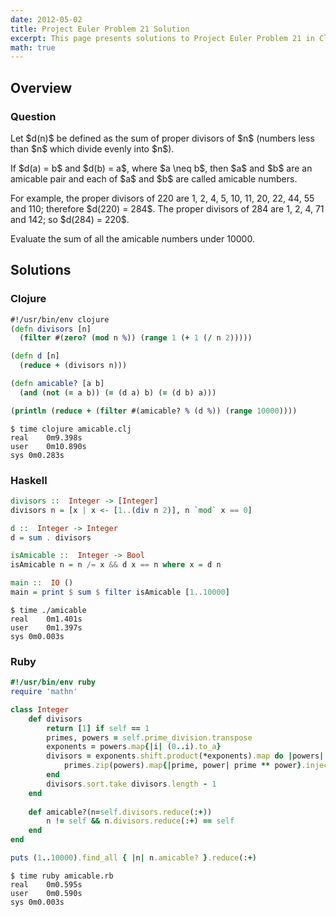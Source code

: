 ```yaml
---
date: 2012-05-02
title: Project Euler Problem 21 Solution
excerpt: This page presents solutions to Project Euler Problem 21 in Clojure, Haskell and Ruby.
math: true
---
```



## Overview


### Question

<p>
Let $d(n)$ be defined as the sum of proper divisors of $n$
(numbers less than $n$ which divide evenly into $n$).
</p>

<p>
If $d(a) = b$ and $d(b) = a$, where $a \neq b$, then $a$ and $b$
are an amicable pair and each of $a$ and $b$ are called amicable numbers.
</p>

<p>
For example, the proper divisors of 220 are 1, 2, 4, 5, 10, 11,
20, 22, 44, 55 and 110; therefore $d(220) = 284$. The proper 
divisors of 284 are 1, 2, 4, 71 and 142; so $d(284) = 220$.
</p>

<p>
Evaluate the sum of all the amicable numbers under 10000.
</p>






## Solutions

### Clojure

```clojure
#!/usr/bin/env clojure
(defn divisors [n]
  (filter #(zero? (mod n %)) (range 1 (+ 1 (/ n 2)))))

(defn d [n]
  (reduce + (divisors n)))

(defn amicable? [a b]
  (and (not (= a b)) (= (d a) b) (= (d b) a)))

(println (reduce + (filter #(amicable? % (d %)) (range 10000))))
```


```
$ time clojure amicable.clj
real	0m9.398s
user	0m10.890s
sys	0m0.283s
```



### Haskell

```haskell
divisors ::  Integer -> [Integer]
divisors n = [x | x <- [1..(div n 2)], n `mod` x == 0]

d ::  Integer -> Integer
d = sum . divisors

isAmicable ::  Integer -> Bool
isAmicable n = n /= x && d x == n where x = d n

main ::  IO ()
main = print $ sum $ filter isAmicable [1..10000]
```


```
$ time ./amicable
real	0m1.401s
user	0m1.397s
sys	0m0.003s
```



### Ruby

```ruby
#!/usr/bin/env ruby
require 'mathn' 

class Integer 
	def divisors
		return [1] if self == 1
		primes, powers = self.prime_division.transpose 
		exponents = powers.map{|i| (0..i).to_a} 
		divisors = exponents.shift.product(*exponents).map do |powers| 
			primes.zip(powers).map{|prime, power| prime ** power}.inject(:*) 
		end 
		divisors.sort.take divisors.length - 1
	end
	
	def amicable?(n=self.divisors.reduce(:+))
		n != self && n.divisors.reduce(:+) == self
	end
end

puts (1..10000).find_all { |n| n.amicable? }.reduce(:+)
```


```
$ time ruby amicable.rb
real	0m0.595s
user	0m0.590s
sys	0m0.003s
```


